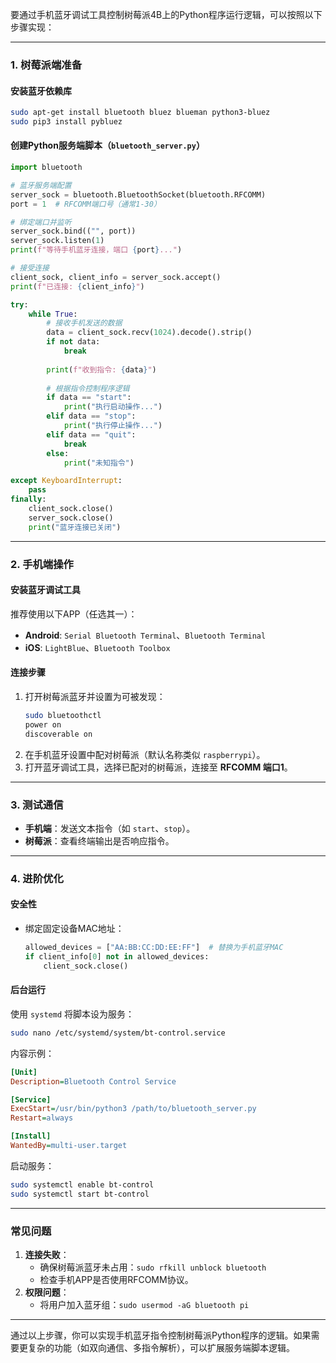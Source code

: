 要通过手机蓝牙调试工具控制树莓派4B上的Python程序运行逻辑，可以按照以下步骤实现：

---

### **1. 树莓派端准备**
#### 安装蓝牙依赖库
```bash
sudo apt-get install bluetooth bluez blueman python3-bluez
sudo pip3 install pybluez
```

#### 创建Python服务端脚本（`bluetooth_server.py`）
```python
import bluetooth

# 蓝牙服务端配置
server_sock = bluetooth.BluetoothSocket(bluetooth.RFCOMM)
port = 1  # RFCOMM端口号（通常1-30）

# 绑定端口并监听
server_sock.bind(("", port))
server_sock.listen(1)
print(f"等待手机蓝牙连接，端口 {port}...")

# 接受连接
client_sock, client_info = server_sock.accept()
print(f"已连接: {client_info}")

try:
    while True:
        # 接收手机发送的数据
        data = client_sock.recv(1024).decode().strip()
        if not data:
            break
        
        print(f"收到指令: {data}")
        
        # 根据指令控制程序逻辑
        if data == "start":
            print("执行启动操作...")
        elif data == "stop":
            print("执行停止操作...")
        elif data == "quit":
            break
        else:
            print("未知指令")

except KeyboardInterrupt:
    pass
finally:
    client_sock.close()
    server_sock.close()
    print("蓝牙连接已关闭")
```

---

### **2. 手机端操作**
#### 安装蓝牙调试工具
推荐使用以下APP（任选其一）：
- **Android**: `Serial Bluetooth Terminal`、`Bluetooth Terminal`
- **iOS**: `LightBlue`、`Bluetooth Toolbox`

#### 连接步骤
1. 打开树莓派蓝牙并设置为可被发现：
   ```bash
   sudo bluetoothctl
   power on
   discoverable on
   ```
2. 在手机蓝牙设置中配对树莓派（默认名称类似 `raspberrypi`）。
3. 打开蓝牙调试工具，选择已配对的树莓派，连接至 **RFCOMM 端口1**。

---

### **3. 测试通信**
- **手机端**：发送文本指令（如 `start`、`stop`）。
- **树莓派**：查看终端输出是否响应指令。

---

### **4. 进阶优化**
#### 安全性
- 绑定固定设备MAC地址：
  ```python
  allowed_devices = ["AA:BB:CC:DD:EE:FF"]  # 替换为手机蓝牙MAC
  if client_info[0] not in allowed_devices:
      client_sock.close()
  ```

#### 后台运行
使用 `systemd` 将脚本设为服务：
```bash
sudo nano /etc/systemd/system/bt-control.service
```
内容示例：
```ini
[Unit]
Description=Bluetooth Control Service

[Service]
ExecStart=/usr/bin/python3 /path/to/bluetooth_server.py
Restart=always

[Install]
WantedBy=multi-user.target
```
启动服务：
```bash
sudo systemctl enable bt-control
sudo systemctl start bt-control
```

---

### **常见问题**
1. **连接失败**：
   - 确保树莓派蓝牙未占用：`sudo rfkill unblock bluetooth`
   - 检查手机APP是否使用RFCOMM协议。
2. **权限问题**：
   - 将用户加入蓝牙组：`sudo usermod -aG bluetooth pi`

---

通过以上步骤，你可以实现手机蓝牙指令控制树莓派Python程序的逻辑。如果需要更复杂的功能（如双向通信、多指令解析），可以扩展服务端脚本逻辑。